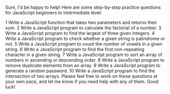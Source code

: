 Sure, I'd be happy to help! Here are some step-by-step practice questions for JavaScript beginners to intermediate level:

1 Write a JavaScript function that takes two parameters and returns their sum.
2 Write a JavaScript program to calculate the factorial of a number.
3 Write a JavaScript program to find the largest of three given integers.
4 Write a JavaScript program to check whether a given string is palindrome or not.
5 Write a JavaScript program to count the number of vowels in a given string.
6 Write a JavaScript program to find the first non-repeating character in a given string.
7 Write a JavaScript program to sort an array of numbers in ascending or descending order.
8 Write a JavaScript program to remove duplicate elements from an array.
9 Write a JavaScript program to generate a random password.
10 Write a JavaScript program to find the intersection of two arrays.
Please feel free to work on these questions at your own pace, and let me know if you need help with any of them. Good luck!

